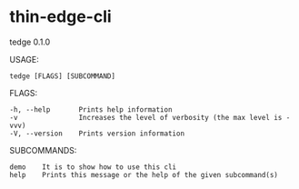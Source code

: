 # thin-edge-cli



tedge 0.1.0


USAGE:

    tedge [FLAGS] [SUBCOMMAND]

FLAGS:

    -h, --help       Prints help information
    -v               Increases the level of verbosity (the max level is -vvv)
    -V, --version    Prints version information

SUBCOMMANDS:

    demo    It is to show how to use this cli
    help    Prints this message or the help of the given subcommand(s)

